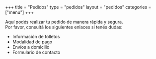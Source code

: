 +++
title = "Pedidos"
type = "pedidos"
layout = "pedidos"
categories = ["menu"]
+++

Aquí podés realizar tu pedido de manera rápida y segura.  
Por favor, consultá los siguientes enlaces si tenés dudas:

- Información de folletos
- Modalidad de pago
- Envíos a domicilio
- Formulario de contacto
